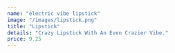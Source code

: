 ```yaml
---
name: "electric vibe lipstick"
image: "/images/lipstick.png"
title: "Lipstick"
details: "Crazy Lipstick With An Even Crazier Vibe."
price: 9.25
---
```

